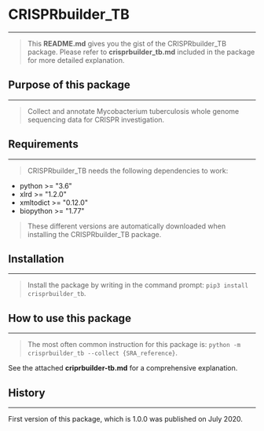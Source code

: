 # CRISPRbuilder_TB
------------------

>This **README.md** gives you the gist of the CRISPRbuilder_TB package. Please refer to **crisprbuilder_tb.md** included in the package for more detailed explanation.    


## Purpose of this package
--------------------------

>Collect and annotate Mycobacterium tuberculosis whole genome sequencing data for CRISPR investigation.    


## Requirements
---------------

>CRISPRbuilder_TB needs the following dependencies to work:

* python >= "3.6"
* xlrd >= "1.2.0"
* xmltodict >= "0.12.0"
* biopython >= "1.77"

>These different versions are automatically downloaded when installing the CRISPRbuilder_TB package.    


## Installation
---------------

>Install the package by writing in the command prompt: `pip3 install crisprbuilder_tb`.    


## How to use this package
--------------------------

>The most often common instruction for this package is: `python -m crisprbuilder_tb --collect {SRA_reference}`.

See the attached **criprbuilder-tb.md** for a comprehensive explanation.    


## History
----------

First version of this package, which is 1.0.0 was published on July 2020.
